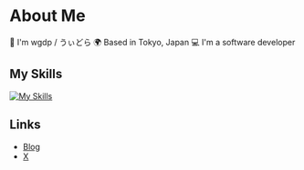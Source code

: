 # About Me

🌱 I'm wgdp / うぃどら
🌍 Based in Tokyo, Japan
💻 I'm a software developer

## My Skills

[![My Skills](https://skillicons.dev/icons?i=cs,go,py,kubernetes,azure,neovim,vscode)](https://skillicons.dev)

## Links

- [Blog](https://wgdp.dev)
- [X](https://x.com/yadonantoka)
